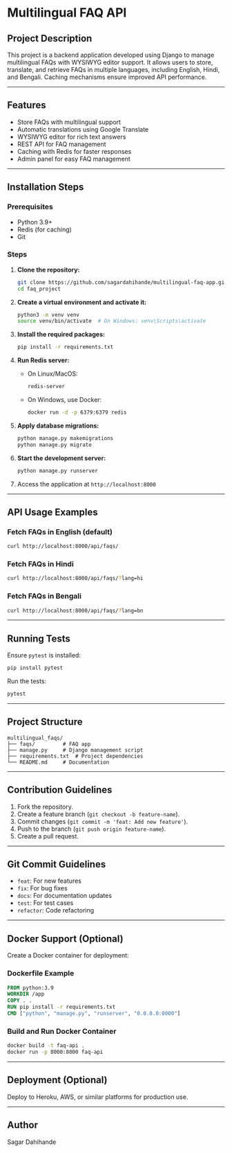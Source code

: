 # Multilingual FAQ API

## **Project Description**
This project is a backend application developed using Django to manage multilingual FAQs with WYSIWYG editor support. It allows users to store, translate, and retrieve FAQs in multiple languages, including English, Hindi, and Bengali. Caching mechanisms ensure improved API performance.

---

## **Features**
- Store FAQs with multilingual support
- Automatic translations using Google Translate
- WYSIWYG editor for rich text answers
- REST API for FAQ management
- Caching with Redis for faster responses
- Admin panel for easy FAQ management

---

## **Installation Steps**

### Prerequisites
- Python 3.9+
- Redis (for caching)
- Git

### Steps

1. **Clone the repository:**
   ```bash
   git clone https://github.com/sagardahihande/multilingual-faq-app.git
   cd faq_project
   ```

2. **Create a virtual environment and activate it:**
   ```bash
   python3 -m venv venv
   source venv/bin/activate  # On Windows: venv\Scripts\activate
   ```

3. **Install the required packages:**
   ```bash
   pip install -r requirements.txt
   ```

4. **Run Redis server:**
   - On Linux/MacOS:
     ```bash
     redis-server
     ```
   - On Windows, use Docker:
     ```bash
     docker run -d -p 6379:6379 redis
     ```

5. **Apply database migrations:**
   ```bash
   python manage.py makemigrations
   python manage.py migrate
   ```

6. **Start the development server:**
   ```bash
   python manage.py runserver
   ```

7. Access the application at `http://localhost:8000`

---

## **API Usage Examples**

### **Fetch FAQs in English (default)**
```bash
curl http://localhost:8000/api/faqs/
```

### **Fetch FAQs in Hindi**
```bash
curl http://localhost:8000/api/faqs/?lang=hi
```

### **Fetch FAQs in Bengali**
```bash
curl http://localhost:8000/api/faqs/?lang=bn
```

---

## **Running Tests**
Ensure `pytest` is installed:
```bash
pip install pytest
```

Run the tests:
```bash
pytest
```

---

## **Project Structure**
```
multilingual_faqs/
├── faqs/         # FAQ app
├── manage.py     # Django management script
├── requirements.txt  # Project dependencies
└── README.md     # Documentation
```

---

## **Contribution Guidelines**
1. Fork the repository.
2. Create a feature branch (`git checkout -b feature-name`).
3. Commit changes (`git commit -m 'feat: Add new feature'`).
4. Push to the branch (`git push origin feature-name`).
5. Create a pull request.

---

## **Git Commit Guidelines**
- `feat`: For new features
- `fix`: For bug fixes
- `docs`: For documentation updates
- `test`: For test cases
- `refactor`: Code refactoring

---

## **Docker Support (Optional)**
Create a Docker container for deployment:

### Dockerfile Example
```Dockerfile
FROM python:3.9
WORKDIR /app
COPY . .
RUN pip install -r requirements.txt
CMD ["python", "manage.py", "runserver", "0.0.0.0:8000"]
```

### Build and Run Docker Container
```bash
docker build -t faq-api .
docker run -p 8000:8000 faq-api
```

---

## **Deployment (Optional)**
Deploy to Heroku, AWS, or similar platforms for production use.

---

## **Author**
Sagar Dahihande


